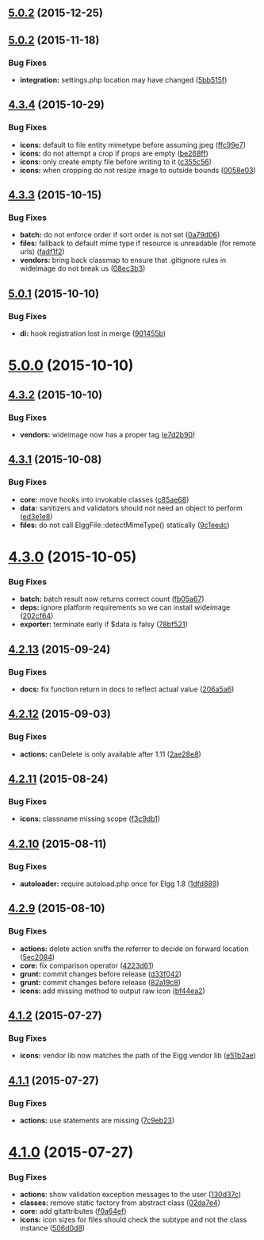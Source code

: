 <a name="5.0.2"></a>
## [5.0.2](https://github.com/hypeJunction/hypeApps/compare/5.0.2...v5.0.2) (2015-12-25)




<a name="5.0.2"></a>
## [5.0.2](https://github.com/hypeJunction/hypeApps/compare/4.3.4...5.0.2) (2015-11-18)


### Bug Fixes

* **integration:** settings.php location may have changed ([5bb515f](https://github.com/hypeJunction/hypeApps/commit/5bb515f))



<a name="4.3.4"></a>
## [4.3.4](https://github.com/hypeJunction/hypeApps/compare/4.3.3...4.3.4) (2015-10-29)


### Bug Fixes

* **icons:** default to file entity mimetype before assuming jpeg ([ffc99e7](https://github.com/hypeJunction/hypeApps/commit/ffc99e7))
* **icons:** do not attempt a crop if props are empty ([be268ff](https://github.com/hypeJunction/hypeApps/commit/be268ff))
* **icons:** only create empty file before writing to it ([c355c56](https://github.com/hypeJunction/hypeApps/commit/c355c56))
* **icons:** when cropping do not resize image to outside bounds ([0058e03](https://github.com/hypeJunction/hypeApps/commit/0058e03))



<a name="4.3.3"></a>
## [4.3.3](https://github.com/hypeJunction/hypeApps/compare/4.3.2...4.3.3) (2015-10-15)


### Bug Fixes

* **batch:** do not enforce order if sort order is not set ([0a79d06](https://github.com/hypeJunction/hypeApps/commit/0a79d06))
* **files:** fallback to default mime type if resource is unreadable (for remote urls) ([fadf1f2](https://github.com/hypeJunction/hypeApps/commit/fadf1f2))
* **vendors:** bring back classmap to ensure that .gitignore rules in wideimage do not break us ([08ec3b3](https://github.com/hypeJunction/hypeApps/commit/08ec3b3))



<a name="5.0.1"></a>
## [5.0.1](https://github.com/hypeJunction/hypeApps/compare/5.0.0...5.0.1) (2015-10-10)


### Bug Fixes

* **di:** hook registration lost in merge ([901455b](https://github.com/hypeJunction/hypeApps/commit/901455b))



<a name="5.0.0"></a>
# [5.0.0](https://github.com/hypeJunction/hypeApps/compare/4.3.1...5.0.0) (2015-10-10)




<a name="4.3.2"></a>
## [4.3.2](https://github.com/hypeJunction/hypeApps/compare/5.0.1...4.3.2) (2015-10-10)


### Bug Fixes

* **vendors:** wideimage now has a proper tag ([e7d2b90](https://github.com/hypeJunction/hypeApps/commit/e7d2b90))



<a name="4.3.1"></a>
## [4.3.1](https://github.com/hypeJunction/hypeApps/compare/4.3.0...4.3.1) (2015-10-08)


### Bug Fixes

* **core:** move hooks into invokable classes ([c85ae68](https://github.com/hypeJunction/hypeApps/commit/c85ae68))
* **data:** sanitizers and validators should not need an object to perform ([ed3e1e8](https://github.com/hypeJunction/hypeApps/commit/ed3e1e8))
* **files:** do not call ElggFile::detectMimeType() statically ([9c1eedc](https://github.com/hypeJunction/hypeApps/commit/9c1eedc))



<a name="4.3.0"></a>
# [4.3.0](https://github.com/hypeJunction/hypeApps/compare/4.2.13...4.3.0) (2015-10-05)


### Bug Fixes

* **batch:** batch result now returns correct count ([fb05a67](https://github.com/hypeJunction/hypeApps/commit/fb05a67))
* **deps:** ignore platform requirements so we can install wideimage ([202cf64](https://github.com/hypeJunction/hypeApps/commit/202cf64))
* **exporter:** terminate early if $data is falsy ([78bf521](https://github.com/hypeJunction/hypeApps/commit/78bf521))



<a name="4.2.13"></a>
## [4.2.13](https://github.com/hypeJunction/hypeApps/compare/4.2.12...4.2.13) (2015-09-24)


### Bug Fixes

* **docs:** fix function return in docs to reflect actual value ([206a5a6](https://github.com/hypeJunction/hypeApps/commit/206a5a6))



<a name="4.2.12"></a>
## [4.2.12](https://github.com/hypeJunction/hypeApps/compare/4.2.11...4.2.12) (2015-09-03)


### Bug Fixes

* **actions:** canDelete is only available after 1.11 ([2ae28e8](https://github.com/hypeJunction/hypeApps/commit/2ae28e8))



<a name="4.2.11"></a>
## [4.2.11](https://github.com/hypeJunction/hypeApps/compare/4.2.10...4.2.11) (2015-08-24)


### Bug Fixes

* **icons:** classname missing scope ([f3c9db1](https://github.com/hypeJunction/hypeApps/commit/f3c9db1))



<a name="4.2.10"></a>
## [4.2.10](https://github.com/hypeJunction/hypeApps/compare/4.2.9...4.2.10) (2015-08-11)


### Bug Fixes

* **autoloader:** require autoload.php once for Elgg 1.8 ([1dfd889](https://github.com/hypeJunction/hypeApps/commit/1dfd889))



<a name="4.2.9"></a>
## [4.2.9](https://github.com/hypeJunction/hypeApps/compare/4.1.3...4.2.9) (2015-08-10)


### Bug Fixes

* **actions:** delete action sniffs the referrer to decide on forward location ([5ec2084](https://github.com/hypeJunction/hypeApps/commit/5ec2084))
* **core:** fix comparison operator ([4223d61](https://github.com/hypeJunction/hypeApps/commit/4223d61))
* **grunt:** commit changes before release ([d33f042](https://github.com/hypeJunction/hypeApps/commit/d33f042))
* **grunt:** commit changes before release ([82a19c8](https://github.com/hypeJunction/hypeApps/commit/82a19c8))
* **icons:** add missing method to output raw icon ([bf44ea2](https://github.com/hypeJunction/hypeApps/commit/bf44ea2))



<a name="4.1.2"></a>
## [4.1.2](https://github.com/hypeJunction/hypeApps/compare/4.1.1...4.1.2) (2015-07-27)


### Bug Fixes

* **icons:** vendor lib now matches the path of the Elgg vendor lib ([e51b2ae](https://github.com/hypeJunction/hypeApps/commit/e51b2ae))



<a name="4.1.1"></a>
## [4.1.1](https://github.com/hypeJunction/hypeApps/compare/4.1.0...4.1.1) (2015-07-27)


### Bug Fixes

* **actions:** use statements are missing ([7c9eb23](https://github.com/hypeJunction/hypeApps/commit/7c9eb23))



<a name="4.1.0"></a>
# [4.1.0](https://github.com/hypeJunction/hypeApps/compare/130d37c...4.1.0) (2015-07-27)


### Bug Fixes

* **actions:** show validation exception messages to the user ([130d37c](https://github.com/hypeJunction/hypeApps/commit/130d37c))
* **classes:** remove static factory from abstract class ([02da7e4](https://github.com/hypeJunction/hypeApps/commit/02da7e4))
* **core:** add gitattributes ([f0a64ef](https://github.com/hypeJunction/hypeApps/commit/f0a64ef))
* **icons:** icon sizes for files should check the subtype and not the class instance ([506d0d8](https://github.com/hypeJunction/hypeApps/commit/506d0d8))



